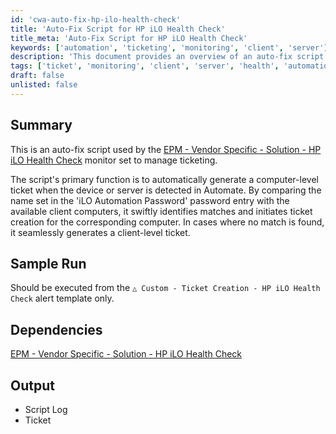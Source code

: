 ```yaml
---
id: 'cwa-auto-fix-hp-ilo-health-check'
title: 'Auto-Fix Script for HP iLO Health Check'
title_meta: 'Auto-Fix Script for HP iLO Health Check'
keywords: ['automation', 'ticketing', 'monitoring', 'client', 'server']
description: 'This document provides an overview of an auto-fix script designed for the HP iLO Health Check monitor, which automatically generates tickets in Automate for detected devices or servers, enhancing efficiency in ticket management.'
tags: ['ticket', 'monitoring', 'client', 'server', 'health', 'automation']
draft: false
unlisted: false
---
```

## Summary

This is an auto-fix script used by the [EPM - Vendor Specific - Solution - HP iLO Health Check](https://proval.itglue.com/DOC-5078775-10073297) monitor set to manage ticketing.

The script's primary function is to automatically generate a computer-level ticket when the device or server is detected in Automate. By comparing the name set in the 'iLO Automation Password' password entry with the available client computers, it swiftly identifies matches and initiates ticket creation for the corresponding computer. In cases where no match is found, it seamlessly generates a client-level ticket.

## Sample Run

Should be executed from the `△ Custom - Ticket Creation - HP iLO Health Check` alert template only.

## Dependencies

[EPM - Vendor Specific - Solution - HP iLO Health Check](https://proval.itglue.com/DOC-5078775-10073297)

## Output

- Script Log
- Ticket


